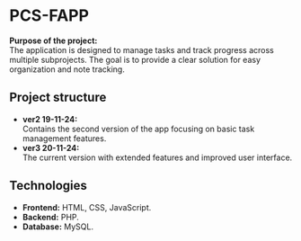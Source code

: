 # PCS-FAPP

**Purpose of the project:**  
The application is designed to manage tasks and track progress across multiple subprojects.
The goal is to provide a clear solution for easy organization and note tracking.

## Project structure
- **ver2 19-11-24:**  
  Contains the second version of the app focusing on basic task management features.  
- **ver3 20-11-24:**  
  The current version with extended features and improved user interface.

## Technologies
- **Frontend:** HTML, CSS, JavaScript.  
- **Backend:** PHP.  
- **Database:** MySQL.  

